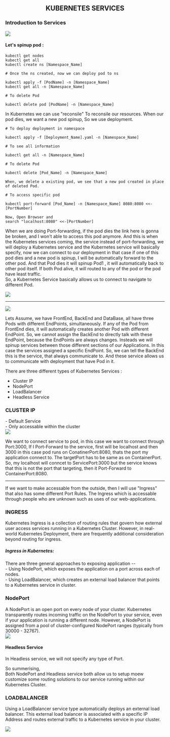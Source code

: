 <h2 align="middle">KUBERNETES SERVICES</h2>

<h3>Introduction to Services</h3>
<img src="Resources/SERVICES.png">
<h4>Let's spinup pod : </h4>

    kubectl get nodes
    kubectl get all 
    kubectl create ns [Namespace_Name]

    # Once the ns created, now we can deploy pod to ns

    kubectl apply -f [PodName] -n [Namespace_Name]
    kubectl get all -n [Namespace_Name]

    # To delete Pod

    kubectl delete pod [PodName] -n [Namespace_Name]

In Kubernetes we can use "reconsile"
To reconsile our resources. When our pod dies, we want a new pod spinup, So we use deployment.

    # To deploy deployment in namespace
    
    kubectl apply -f [Deployment_Name].yaml -n [Namespace_Name]

    # To see all information

    kubectl get all -n [Namespace_Name]

    # To delete Pod

    kubectl delete [Pod_Name] -n [Namespace_Name]

    When, we delete a existing pod, we see that a new pod created in place of deleted Pod.

    # To access specific pod

    kubectl port-forward [Pod_Name] -n [Namespace_Name] 8080:8080 <<- [PortNumber]

    Now, Open Browser and
    search "localhost:8080" <<-[PortNumber]

<p>When we are doing Port-forwarding, if the pod dies the link here is gonna be broken, and I won't able to access this pod anymore. And this is when the Kubernetes services coming, the service instead of port-forwarding, we will deploy a Kubernetes service and the Kubernetes service will basically specify, now we can connect to our deployment in that case if one of this pod dies and a new pod is spinup, I will be automatically forward to the other pod. And that Pod dies it will spinup Pod1 , it will automatically back to other pod itself. If both Pod alive, it will routed to any of the pod or the pod have least traffic.<br>
So, a Kubernetes Service basically allows us to connect to navigate to different Pod.</p>
<img src="Resources/DEPLOYMENT.png">
<hr>
<img src="Resources/APPLICATION.png">
<p>Lets Assume, we have FrontEnd, BackEnd and DataBase, all have three Pods with different EndPoints, simultaneously. If any of the Pod from FrontEnd dies, it will automatically creates another Pod with different EndPoint. So, we cannot assign the BackEnd to directly talk with these EndPoint, because the EndPoints are always changes. Insteads we will spinup services between those different sections of our Applications. In this case the services assigned a specific EndPoint. So, we can tell the BackEnd this is the service, that always communicate to. And these service allows us to communicate with deployment that have Pod in it.<p>
There are three different types of Kubernetes Services :
<ul>
<li>Cluster IP</li>
<li>NodePort</li>
<li>LoadBalancer</li>
<li>Headless Service</li>
</ul>

<h3>CLUSTER IP</h3>
- Default Service<br>
- Only accessable within the cluster
<br>
<img src="Resources/PORT-FORWARD.png">
<br>
<p>We want to connect service to pod, in this case we want to connect through Port:3000, If I Port-Forward to the service, first will be localhost and then 3000 in this case pod runs on ConatinerPort:8080, thats the port my application connect to. The targetPort has to be same as on ContainerPort. So, my localhost will conncet to ServicePort:3000 but the service knows that this is not the port that targeting, then it Port-Forward to ContainerPort:8080.</p>
<hr>
If we want to make accessable from the outside, then I will use "Ingress" that also has some different Port Rules. The Ingress which is accessable through people who are unknown such as uses of our web-applications.
<h3>INGRESS</h3>
<p>Kubernetes Ingress is a collection of routing rules that govern how external user access services running in a Kubernetes Cluster. However, in real-world Kubernetes Deployment, there are frequently additional consideration beyond routing for ingress.</p>
<h5>Ingress in Kubernetes:</h5>
There are three general approaches to exposing application --<br>
- Using NodePort, which exposes the application on a port across each of nodes.<br>
- Using LoadBalancer, which creates an external load balancer that points to a Kubernetes service in cluster.<br>
<h3>NodePort</h3>
<p>A NodePort is an open port on every node of your cluster. Kubernetes transparently routes incoming traffic on the NodePort to your service, even if your application is running a different node. However, a NodePort is assigned from a pool of cluster-configured NodePort ranges (typically from 30000 - 32767).
<br>
<img src="Resources/NODEPORT.png">
<h4>Headless Service</h4>
<p>In Headless service, we will not specify any type of Port.</p>
<p>So summerising,<br>
Both NodePort and Headless service both allow us to setup moew customize some routing solutions to our service running within our Kubernetes Cluster.</p>
<h3>LOADBALANCER</h3>
<p>Using a LoadBalancer service type automatically deploys an external load balancer. This external load balancer is associated with a specific IP Address and routes external traffic to a Kubernetes service in your cluster.</p>
<img src="Resources/LOADBALANCER.png">